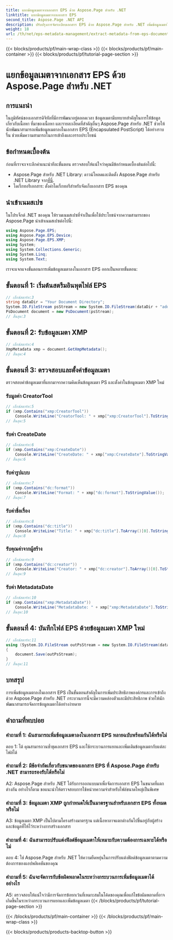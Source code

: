 ```yaml
---
title: แยกข้อมูลเมตาจากเอกสาร EPS ด้วย Aspose.Page สำหรับ .NET
linktitle: แยกข้อมูลเมตาจากเอกสาร EPS
second_title: Aspose.Page .NET API
description: ปรับปรุงการจัดระเบียบเอกสาร EPS ด้วย Aspose.Page สำหรับ .NET เพิ่มข้อมูลเมตาได้อย่างง่ายดายเพื่อปรับปรุงการเข้าถึงและการเรียกข้อมูล
weight: 18
url: /th/net/eps-metadata-management/extract-metadata-from-eps-document/
---
```


{{< blocks/products/pf/main-wrap-class >}}
{{< blocks/products/pf/main-container >}}
{{< blocks/products/pf/tutorial-page-section >}}

# แยกข้อมูลเมตาจากเอกสาร EPS ด้วย Aspose.Page สำหรับ .NET

## การแนะนำ

ในภูมิทัศน์ของเอกสารดิจิทัลที่มีการพัฒนาอยู่ตลอดเวลา ข้อมูลเมตามีบทบาทสำคัญในการให้ข้อมูลเกี่ยวกับเนื้อหา ที่มาของเนื้อหา และรายละเอียดที่สำคัญอื่นๆ Aspose.Page สำหรับ .NET ช่วยให้นักพัฒนาสามารถเพิ่มข้อมูลเมตาลงในเอกสาร EPS (Encapsulated PostScript) ได้อย่างราบรื่น ช่วยเพิ่มความสามารถในการเข้าถึงและอรรถประโยชน์

## ข้อกำหนดเบื้องต้น

ก่อนที่เราจะเจาะลึกคำแนะนำทีละขั้นตอน ตรวจสอบให้แน่ใจว่าคุณมีข้อกำหนดเบื้องต้นต่อไปนี้:

-  Aspose.Page สำหรับ .NET Library: ดาวน์โหลดและติดตั้ง Aspose.Page สำหรับ .NET Library จาก[ที่นี่](https://releases.aspose.com/page/net/).
- ไดเร็กทอรีเอกสาร: ตั้งค่าไดเร็กทอรีสำหรับจัดเก็บเอกสาร EPS ของคุณ

## นำเข้าเนมสเปซ

ในโปรเจ็กต์ .NET ของคุณ ให้รวมเนมสเปซที่จำเป็นเพื่อใช้ประโยชน์จากความสามารถของ Aspose.Page นำเข้าเนมสเปซต่อไปนี้:

```csharp
using Aspose.Page.EPS;
using Aspose.Page.EPS.Device;
using Aspose.Page.EPS.XMP;
using System;
using System.Collections.Generic;
using System.Linq;
using System.Text;
```

เราจะแจกแจงขั้นตอนการเพิ่มข้อมูลเมตาลงในเอกสาร EPS ออกเป็นหลายขั้นตอน:

## ขั้นตอนที่ 1: เริ่มต้นสตรีมอินพุตไฟล์ EPS

```csharp
// เอ็กซ์สตาร์ท:3
string dataDir = "Your Document Directory";
System.IO.FileStream psStream = new System.IO.FileStream(dataDir + "add_input.eps", System.IO.FileMode.Open, System.IO.FileAccess.Read);
PsDocument document = new PsDocument(psStream);
// สิ้นสุด:3
```

## ขั้นตอนที่ 2: รับข้อมูลเมตา XMP

```csharp
// เอ็กซ์สตาร์ท:4
XmpMetadata xmp = document.GetXmpMetadata();
// สิ้นสุด:4
```

## ขั้นตอนที่ 3: ตรวจสอบและตั้งค่าข้อมูลเมตา

ตรวจสอบค่าข้อมูลเมตาที่แยกมาจากความคิดเห็นข้อมูลเมตา PS และตั้งค่าในข้อมูลเมตา XMP ใหม่

### รับมูลค่า CreatorTool

```csharp
// เอ็กซ์สตาร์ท:5
if (xmp.Contains("xmp:CreatorTool"))
    Console.WriteLine("CreatorTool: " + xmp["xmp:CreatorTool"].ToStringValue());
// สิ้นสุด:5
```

### รับค่า CreateDate

```csharp
// เอ็กซ์สตาร์ท:6
if (xmp.Contains("xmp:CreateDate"))
    Console.WriteLine("CreateDate: " + xmp["xmp:CreateDate"].ToStringValue());
// สิ้นสุด:6
```

### รับค่ารูปแบบ

```csharp
// เอ็กซ์สตาร์ท:7
if (xmp.Contains("dc:format"))
    Console.WriteLine("Format: " + xmp["dc:format"].ToStringValue());
// สิ้นสุด:7
```

### รับค่าชื่อเรื่อง

```csharp
// เอ็กซ์สตาร์ท:8
if (xmp.Contains("dc:title"))
    Console.WriteLine("Title: " + xmp["dc:title"].ToArray()[0].ToStringValue());
// สิ้นสุด:8
```

### รับคุณค่าจากผู้สร้าง

```csharp
// เอ็กซ์สตาร์ท:9
if (xmp.Contains("dc:creator"))
    Console.WriteLine("Creator: " + xmp["dc:creator"].ToArray()[0].ToStringValue());
// สิ้นสุด:9
```

### รับค่า MetadataDate

```csharp
// เอ็กซ์สตาร์ท:10
if (xmp.Contains("xmp:MetadataDate"))
    Console.WriteLine("MetadataDate: " + xmp["xmp:MetadataDate"].ToStringValue());
// สิ้นสุด:10
```

## ขั้นตอนที่ 4: บันทึกไฟล์ EPS ด้วยข้อมูลเมตา XMP ใหม่

```csharp
// เอ็กซ์สตาร์ท:11
using (System.IO.FileStream outPsStream = new System.IO.FileStream(dataDir + "add_output.eps", System.IO.FileMode.Create, System.IO.FileAccess.Write))
{
    document.Save(outPsStream);
}
// สิ้นสุด:11
```

## บทสรุป

การเพิ่มข้อมูลเมตาลงในเอกสาร EPS เป็นขั้นตอนสำคัญในการเพิ่มประสิทธิภาพองค์กรและการเข้าถึง ด้วย Aspose.Page สำหรับ .NET กระบวนการนี้จะมีความคล่องตัวและมีประสิทธิภาพ ช่วยให้นักพัฒนาสามารถจัดการข้อมูลเมตาได้อย่างง่ายดาย

## คำถามที่พบบ่อย

### คำถามที่ 1: ฉันสามารถเพิ่มข้อมูลเมตาลงในเอกสาร EPS หลายฉบับพร้อมกันได้หรือไม่

ตอบ 1: ได้ คุณสามารถวนซ้ำชุดเอกสาร EPS และใช้กระบวนการแยกและเพิ่มเติมข้อมูลเมตากับแต่ละไฟล์ได้

### คำถามที่ 2: มีข้อจำกัดเกี่ยวกับขนาดของเอกสาร EPS ที่ Aspose.Page สำหรับ .NET สามารถรองรับได้หรือไม่

A2: Aspose.Page สำหรับ .NET ได้รับการออกแบบมาเพื่อจัดการเอกสาร EPS ในขนาดที่แตกต่างกัน อย่างไรก็ตาม ขอแนะนำให้ตรวจสอบการใช้หน่วยความจำสำหรับไฟล์ขนาดใหญ่เป็นพิเศษ

### คำถามที่ 3: ข้อมูลเมตา XMP ถูกกำหนดให้เป็นมาตรฐานสำหรับเอกสาร EPS ทั้งหมดหรือไม่

A3: ข้อมูลเมตา XMP เป็นไปตามโครงสร้างมาตรฐาน แต่เนื้อหาอาจแตกต่างกันไปขึ้นอยู่กับผู้สร้างและข้อมูลที่ให้ไว้ระหว่างการสร้างเอกสาร

### คำถามที่ 4: ฉันสามารถปรับแต่งฟิลด์ข้อมูลเมตาให้เหมาะกับความต้องการเฉพาะได้หรือไม่

ตอบ 4: ใช่ Aspose.Page สำหรับ .NET ให้ความยืดหยุ่นในการปรับแต่งฟิลด์ข้อมูลเมตาตามความต้องการของแอปพลิเคชันของคุณ

### คำถามที่ 5: ฉันจะจัดการกับข้อผิดพลาดในระหว่างกระบวนการเพิ่มข้อมูลเมตาได้อย่างไร

A5: ตรวจสอบให้แน่ใจว่ามีการจัดการข้อยกเว้นที่เหมาะสมในโค้ดของคุณเพื่อแก้ไขข้อผิดพลาดที่อาจเกิดขึ้นในระหว่างกระบวนการแยกและเพิ่มข้อมูลเมตา
{{< /blocks/products/pf/tutorial-page-section >}}

{{< /blocks/products/pf/main-container >}}
{{< /blocks/products/pf/main-wrap-class >}}

{{< blocks/products/products-backtop-button >}}
